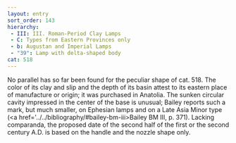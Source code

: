 ```yaml
---
layout: entry
sort_order: 143
hierarchy:
 - III: III. Roman-Period Clay Lamps
 - C: Types from Eastern Provinces only
 - b: Augustan and Imperial Lamps
 - "39": Lamp with delta-shaped body
cat: 518
---
```


No parallel has so far been found for the peculiar shape of cat. 518. The color of its clay and slip and the depth of its basin attest to its eastern place of manufacture or origin; it was purchased in Anatolia. The sunken circular cavity impressed in the center of the base is unusual; Bailey reports such a mark, but much smaller, on Ephesian lamps and on a Late Asia Minor type (<a href='../../bibliography/#bailey-bm-iii>Bailey BM III</a>, p. 371). Lacking comparanda, the proposed date of the second half of the first or the second century A.D. is based on the handle and the nozzle shape only.
